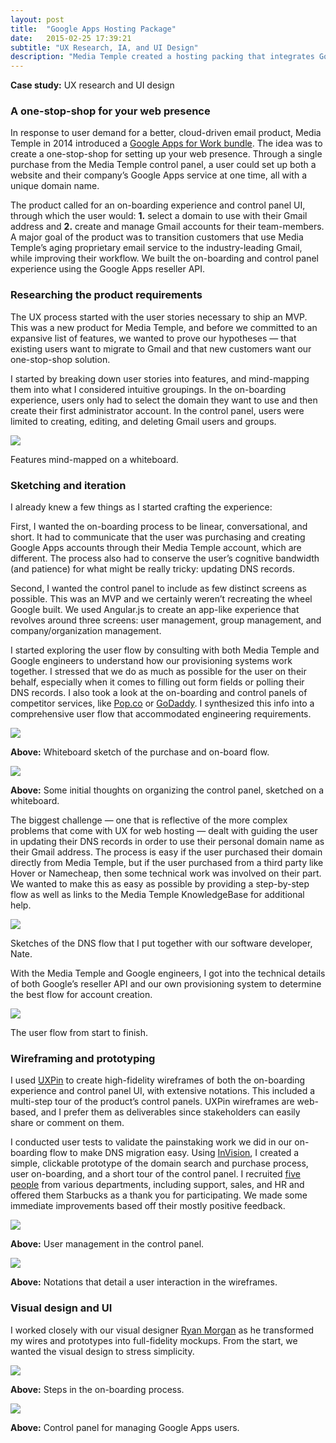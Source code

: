 ```yaml
---
layout: post
title:  "Google Apps Hosting Package"
date:   2015-02-25 17:39:21
subtitle: "UX Research, IA, and UI Design"
description: "Media Temple created a hosting packing that integrates Google Apps for Work to create a one-stop-shop for setting up a web presence. Through a single purchase from the Media Temple control panel, a user could set up both a website and their company&rsquo;s Google Apps service at one time, all with a unique domain name. I designed an on-boarding experience and control panel UI that makes this entire process simple."
---
```


<p class="subtitle"><strong>Case study:</strong> UX research and UI design</p>

<h3>A one-stop-shop for your web presence</h3>

In response to user demand for a better, cloud-driven email product, Media Temple in 2014 introduced a [Google Apps for Work bundle][mtgoogleapps]. The idea was to create a one-stop-shop for setting up your web presence. Through a single purchase from the Media Temple control panel, a user could set up both a website and their company&rsquo;s Google Apps service at one time, all with a unique domain name.

The product called for an on-boarding experience and control panel UI, through which the user would: <strong>1.</strong> select a domain to use with their Gmail address and <strong>2.</strong> create and manage Gmail accounts for their team-members. A major goal of the product was to transition customers that use Media Temple&rsquo;s aging proprietary email service to the industry-leading Gmail, while improving their workflow. We built the on-boarding and control panel experience using the Google Apps reseller API. 


<h3>Researching the product requirements</h3>

The UX process started with the user stories necessary to ship an MVP. This was a new product for Media Temple, and before we committed to an expansive list of features, we wanted to prove our hypotheses &mdash; that existing users want to migrate to Gmail and that new customers want our one-stop-shop solution.

I started by breaking down user stories into features, and mind-mapping them into what I considered intuitive groupings. In the on-boarding experience, users only had to select the domain they want to use and then create their first administrator account. In the control panel, users were limited to creating, editing, and deleting Gmail users and groups.

<img class="" src="/images/google-apps-mindmapping.jpg" />

<p class="caption">Features mind-mapped on a whiteboard.</p>





<h3>Sketching and iteration</h3>

I already knew a few things as I started crafting the experience:

First, I wanted the on-boarding process to be linear, conversational, and short. It had to communicate that the user was purchasing and creating Google Apps accounts through their Media Temple account, which are different. The process also had to conserve the user&rsquo;s cognitive bandwidth (and patience) for what might be really tricky: updating DNS records.

Second, I wanted the control panel to include as few distinct screens as possible. This was an MVP and we certainly weren&rsquo;t recreating the wheel Google built. We used Angular.js to create an app-like experience that revolves around three screens: user management, group management, and company/organization management.

I started exploring the user flow by consulting with both Media Temple and Google engineers to understand how our provisioning systems work together. I stressed that we do as much as possible for the user on their behalf, especially when it comes to filling out form fields or polling their DNS records. I also took a look at the on-boarding and control panels of competitor services, like [Pop.co][popco] or [GoDaddy][godaddyoffice]. I synthesized this info into a comprehensive user flow that accommodated engineering requirements.

<img class="large" src="/images/google-apps-flow-whiteboard.jpg" />

<p class="caption"><strong>Above:</strong> Whiteboard sketch of the purchase and on-board flow.</p>

<img class="large" src="/images/google-apps-ac-whiteboard.jpg" />

<p class="caption"><strong>Above:</strong> Some initial thoughts on organizing the control panel, sketched on a whiteboard.</p>



The biggest challenge &mdash; one that is reflective of the more complex problems that come with UX for web hosting &mdash; dealt with guiding the user in updating their DNS records in order to use their personal domain name as their Gmail address. The process is easy if the user purchased their domain directly from Media Temple, but if the user purchased from a third party like Hover or Namecheap, then some technical work was involved on their part. We wanted to make this as easy as possible by providing a step-by-step flow as well as links to the Media Temple KnowledgeBase for additional help.

<img class="" src="/images/google-apps-dns-whiteboard.jpg" />

<p class="caption">Sketches of the DNS flow that I put together with our software developer, Nate.</p>

With the Media Temple and Google engineers, I got into the technical details of both Google&rsquo;s reseller API and our own provisioning system to determine the best flow for account creation.

<img class="large" src="/images/google-apps-user-flow.png" />

<p class="caption">The user flow from start to finish.</p>




<h3>Wireframing and prototyping</h3>

I used [UXPin][uxpin] to create high-fidelity wireframes of both the on-boarding experience and control panel UI, with extensive notations. This included a multi-step tour of the product&rsquo;s control panels. UXPin wireframes are web-based, and I prefer them as deliverables since stakeholders can easily share or comment on them.

I conducted user tests to validate the painstaking work we did in our on-boarding flow to make DNS migration easy. Using [InVision][invision], I created a simple, clickable prototype of the domain search and purchase process, user on-boarding, and a short tour of the control panel. I recruited [five people][usertests] from various departments, including support, sales, and HR and offered them Starbucks as a thank you for participating. We made some immediate improvements based off their mostly positive feedback.

<img class="large" src="/images/google-apps-control-panel.png" />

<p class="caption"><strong>Above:</strong> User management in the control panel.</p>

<img class="large" src="/images/google-apps-ui-detail.png" />

<p class="caption"><strong>Above:</strong> Notations that detail a user interaction in the wireframes.</p>



<h3>Visual design and UI</h3>

I worked closely with our visual designer [Ryan Morgan][ryanmorgan] as he transformed my wires and prototypes into full-fidelity mockups. From the start, we wanted the visual design to stress simplicity.

<img class="" src="/images/google-apps-onboard-ui.png" />

<p class="caption"><strong>Above:</strong> Steps in the on-boarding process.</p>


<img class="" src="/images/google-apps-manage-user.png" />

<p class="caption"><strong>Above:</strong> Control panel for managing Google Apps users.</p>







[mtgoogleapps]: http://mediatemple.net/services/googleapps/
[popco]:    http://pop.co/
[godaddyoffice]: https://www.godaddy.com/business/office-365.aspx
[usertests]: http://www.nngroup.com/articles/how-many-test-users/
[uxpin]: http://uxpin.com/
[ryanmorgan]: http://900rpm.com/
[invision]: http://invisionapp.com/


